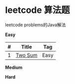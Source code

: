 # leetcode 算法题

leetcode problems的Java解法

**Easy**

| # | Title | Tag |
| --- | --- | --- |
| 1 | [Two Sum](https://github.com/leonzone/leetcode/blob/master/src/_001/Solution.java) | Easy |



**Medium**






**Hard**
